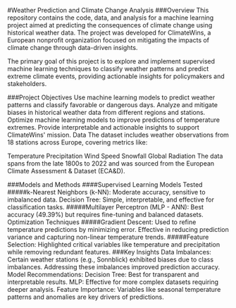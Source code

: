 #Weather Prediction and Climate Change Analysis
###Overview
This repository contains the code, data, and analysis for a machine learning project aimed at predicting the consequences of climate change using historical weather data. The project was developed for ClimateWins, a European nonprofit organization focused on mitigating the impacts of climate change through data-driven insights.

The primary goal of this project is to explore and implement supervised machine learning techniques to classify weather patterns and predict extreme climate events, providing actionable insights for policymakers and stakeholders.

###Project Objectives
Use machine learning models to predict weather patterns and classify favorable or dangerous days.
Analyze and mitigate biases in historical weather data from different regions and stations.
Optimize machine learning models to improve predictions of temperature extremes.
Provide interpretable and actionable insights to support ClimateWins' mission.
Data
The dataset includes weather observations from 18 stations across Europe, covering metrics like:

Temperature
Precipitation
Wind Speed
Snowfall
Global Radiation
The data spans from the late 1800s to 2022 and was sourced from the European Climate Assessment & Dataset (ECA&D).

###Models and Methods
####Supervised Learning Models Tested
#####k-Nearest Neighbors (k-NN):
Moderate accuracy, sensitive to imbalanced data.
Decision Tree:
Simple, interpretable, and effective for classification tasks.
#####Multilayer Perceptron (MLP - ANN):
Best accuracy (49.39%) but requires fine-tuning and balanced datasets.
Optimization Techniques
#####Gradient Descent:
Used to refine temperature predictions by minimizing error.
Effective in reducing prediction variance and capturing non-linear temperature trends.
#####Feature Selection:
Highlighted critical variables like temperature and precipitation while removing redundant features.
###Key Insights
Data Imbalances:
Certain weather stations (e.g., Sonnblick) exhibited biases due to class imbalances.
Addressing these imbalances improved prediction accuracy.
Model Recommendations:
Decision Tree: Best for transparent and interpretable results.
MLP: Effective for more complex datasets requiring deeper analysis.
Feature Importance:
Variables like seasonal temperature patterns and anomalies are key drivers of predictions.

